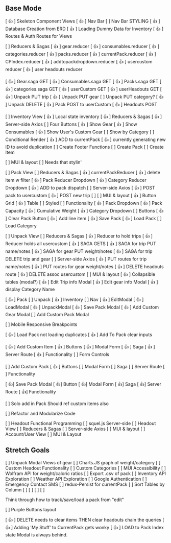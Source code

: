## Base Mode
[ 👍 ] Skeleton Component Views
[ 👍 ] Nav Bar 
  [ ] Nav Bar STYLING
[ 👍 ] Database Creation from ERD
[ 👍 ] Loading Dummy Data for Inventory
[ 👍 ] Routes & Auth Routes for Views
<!--  -->
[ ] Reducers & Sagas
  [ 👍 ] gear.reducer
  [ 👍 ] consumables.reducer
  [ 👍 ] categories.reducer
  [ 👍 ] packs.reducer
  [ 👍 ] currentPack.reducer
  [ 👍 ] CPIndex.reducer
  [ 👍 ] addtopackdropdown.reducer
  [ 👍 ] usercustom reducer
  [ 👍 ] user headouts reducer

  <!--  -->
  [ 👍 ] Gear.saga GET
  [ 👍 ] Consumables.saga GET
  [ 👍 ] Packs.saga GET
  [ 👍 ] categories.saga GET
  [ 👍 ] userCustom GET
  [ 👍 ] userHeadouts GET
  [ 👍 ] Unpack PUT trip
  [ 👍 ] Unpack PUT gear
  [ ] Unpack PUT category?
  [ 👍 ] Unpack DELETE
  [ 👍 ] Pack POST to userCustom
  [ 👍 ] Headouts POST 
  
<!--  -->
[ ] Inventory View
  [ 👍 ] Local state inventory
  [ 👍 ] Reducers & Sagas
  [ 👍 ] Server-side Axios
  [ ] Four Buttons
    [ 👍 ] Show Gear
    [ 👍 ] Show Consumables
    [ 👍 ] Show User's Custom Gear
    [ ] Show by Category
      [ ] Conditional Render
  [ 👍 ] ADD to currentPack
    [ 👍 ] currently generating new ID to avoid duplication
[ ] Create Footer Functions
    [ ] Create Pack
    [ ] Create Item

  [ ] MUI & layout
    [ ] Needs that stylin'

<!--  -->
[ ] Pack View
  [ ] Reducers & Sagas
    [ 👍 ] currentPackReducer
      [ 👍 ] delete item w filter
    [ 👍 ] Pack Reducer Dropdown
    [ 👍 ] Category Reducer Dropdown
    [ 👍 ] ADD to pack dispatch
  [ ] Server-side Axios
    [ 👍 ] POST pack to usercustom
    [ 👍 ] POST new trip
    [ ] 
  [ ] MUI & layout
    [ 👍 ] Button Grid
    [ 👍 ] Table
    [ ] Styled
  [ ] Functionality
    [ 👍 ] Pack Dropdown
    [ 👍 ] Pack Capacity
    [ 👍 ] Cumulative Weight
    [ 👍 ] Category Dropdown
    [ ] Buttons
      [ 👍 ] Clear Pack Button
      [ 👍 ] Add line item
      [ 👍 ] Save Pack
      [ 👍 ] Load Pack
      [ ] Load Category

<!--  -->
[ ] Unpack View
  [ ] Reducers & Sagas
    [ 👍 ] Reducer to hold trips
    [ 👍 ] Reducer holds all usercustom
    [ 👍 ] SAGA GETS
    [ 👍 ] SAGA for trip PUT name/notes
    [ 👍 ] SAGA for gear PUT weight/notes
    [ 👍 ] SAGA for trip DELETE
      trip and gear
  [ ] Server-side Axios
    [ 👍 ] PUT routes for trip name/notes
    [ 👍 ] PUT routes for gear weight/notes
    [ 👍 ] DELETE headouts route
    [ 👍 ] DELETE assoc usercustom
  [ ] MUI & layout
    [ 👍 ] Collapsible tables (modal?)
    [ 👍 ] Edit Trip info Modal
    [ 👍 ] Edit gear info Modal
    [ 👍 ] display Category Name
  

<!-- Styling! --> 
  [ 👍 ] Pack
  [ ] Unpack
  [ 👍 ] Inventory
  [ ] Nav
  [ 👍 ] EditModal
  [ 👍 ] LoadModal
  [ 👍 ] UnpackModal
  [ 👍 ] Save Pack Modal
  [ 👍 ] Add Custom Gear Modal
  [ ] Add Custom Pack Modal


  [ ] Mobile Responsive Breakpoints

<!-- Functional stuff -->
[ 👍 ] Load Pack not loading duplicates
[ 👍 ] Add To Pack clear inputs

[ 👍 ] Add Custom Item
  [ 👍 ] Buttons
  [ 👍 ] Modal Form
  [ 👍 ] Saga
  [ 👍 ] Server Route
  [ 👍 ] Functionality
  [ ] Form Controls

[ ] Add Custom Pack
  [ 👍 ] Buttons
  [ ] Modal Form
  [ ] Saga
  [ ] Server Route
  [ ] Functionality

[ 👍] Save Pack Modal
  [ 👍] Button
  [ 👍] Modal Form
  [ 👍] Saga
  [ 👍] Server Route
  [ 👍] Functionality

[  ] Solo add in Pack
  Should ref custom items also

[ ] Refactor and Modularize Code

  <!--  -->
[ ] Headout Functional Programming
  [ ] squel.js Server-side
[ ] Headout View
  [ ] Reducers & Sagas
  [ ] Server-side Axios
  [ ] MUI & layout
[ ] Account/User View
  [ ] MUI & Layout



## Stretch Goals
[ ] Unpack Modal Views of gear
  [ ] Charts.JS graph of weight/category
[ ] Custom Headout Functionality
[ ] Custom Categories
[ ] MUI Accessibility
[ ] Wolfram API for weight/caloric ratios
[ ] Export .csv of pack
[ ] Inventory API Exploration
[ ] Weather API Exploration
[ ] Google Authentication
[ ] Emergency Contact SMS 
[ ] redux-Persist for     currentPack
[ ] Sort Tables by Column
[ ]
[ ]
[ ]
[ ]

<!-- Next to DO -->
Think through how to track/save/load a
pack from "edit"


<!-- Known Bugs -->

[ ] Purple Buttons layout


<!-- Cleared Bugs -->
[ 👍 ] DELETE needs to clear items
    THEN clear headouts
    chain the queries
[ 👍 ] Adding 'My Stuff' to
    CurrentPack gets wonky
[ 👍 ] LOAD to Pack Index state
    Modal is always behind.